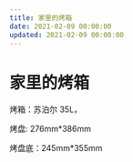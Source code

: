 ```yaml
---
title: 家里的烤箱
date: 2021-02-09 00:00:00
updated: 2021-02-09 00:00:00
---
```


# 家里的烤箱

烤箱：苏泊尔 35L，

烤盘: 276mm*386mm

烤盘底：245mm*355mm


